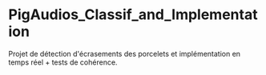 # PigAudios_Classif_and_Implementation

Projet de détection d'écrasements des porcelets et implémentation en temps réel + tests de cohérence.

